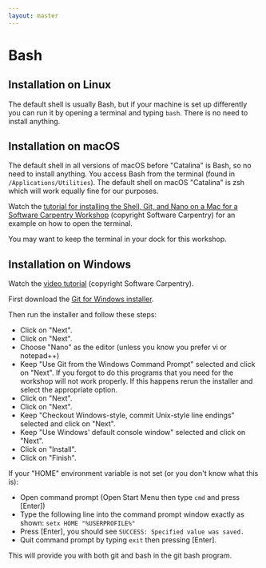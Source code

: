 ```yaml
---
layout: master
---
```


# Bash

## Installation on Linux

The default shell is usually Bash, but if your machine is set up differently
you can run it by opening a terminal and typing `bash`. There is no need to
install anything.


## Installation on macOS

The default shell in all versions of macOS before "Catalina" is Bash, so no need to install
anything. You access Bash from the terminal (found in
`/Applications/Utilities`). The default shell on macOS "Catalina" is zsh which will work
equally fine for our purposes.

Watch the [tutorial for installing the Shell, Git, and Nano on a Mac for a Software Carpentry Workshop](https://www.youtube.com/watch?v=9LQhwETCdwY)
(copyright Software Carpentry) for an example on how to open the terminal.

You may want to keep the terminal in your dock for this workshop.


## Installation on Windows

Watch the [video tutorial](https://www.youtube.com/watch?v=339AEqk9c-8)
(copyright Software Carpentry).

First download the [Git for Windows installer](https://git-for-windows.github.io).

Then run the installer and follow these steps:

- Click on "Next".
- Click on "Next".
- Choose "Nano" as the editor (unless you know you prefer vi or notepad++)
- Keep "Use Git from the Windows Command Prompt" selected and click on "Next".
  If you forgot to do this programs that you need for the workshop will not work properly.
  If this happens rerun the installer and select the appropriate option.
- Click on "Next".
- Click on "Next".
- Keep "Checkout Windows-style, commit Unix-style line endings" selected and click on "Next".
- Keep "Use Windows' default console window" selected and click on "Next".
- Click on "Install".
- Click on "Finish".

If your "HOME" environment variable is not set (or you don't know what this is):
- Open command prompt (Open Start Menu then type `cmd` and press [Enter])
- Type the following line into the command prompt window exactly as shown: `setx HOME "%USERPROFILE%"`
- Press [Enter], you should see `SUCCESS: Specified value was saved.`
- Quit command prompt by typing `exit` then pressing [Enter].

This will provide you with both git and bash in the git bash program.

